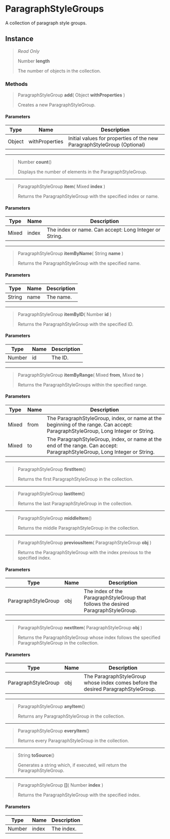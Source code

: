 # ParagraphStyleGroups
A collection of paragraph style groups.

## Instance
> *Read Only* 
> 
> Number **length** 
>
> The number of objects in the collection.

### Methods
> ParagraphStyleGroup **add**( Object **withProperties** )
> 
> Creates a new ParagraphStyleGroup.
#### Parameters
| Type | Name | Description |
|---|---|---|
| Object | withProperties | Initial values for properties of the new ParagraphStyleGroup (Optional) |

*** 
> Number **count**()
> 
> Displays the number of elements in the ParagraphStyleGroup.
*** 
> ParagraphStyleGroup **item**( Mixed **index** )
> 
> Returns the ParagraphStyleGroup with the specified index or name.
#### Parameters
| Type | Name | Description |
|---|---|---|
| Mixed | index | The index or name. Can accept: Long Integer or String. |

*** 
> ParagraphStyleGroup **itemByName**( String **name** )
> 
> Returns the ParagraphStyleGroup with the specified name.
#### Parameters
| Type | Name | Description |
|---|---|---|
| String | name | The name. |

*** 
> ParagraphStyleGroup **itemByID**( Number **id** )
> 
> Returns the ParagraphStyleGroup with the specified ID.
#### Parameters
| Type | Name | Description |
|---|---|---|
| Number | id | The ID. |

*** 
> ParagraphStyleGroup **itemByRange**( Mixed **from**, Mixed **to** )
> 
> Returns the ParagraphStyleGroups within the specified range.
#### Parameters
| Type | Name | Description |
|---|---|---|
| Mixed | from | The ParagraphStyleGroup, index, or name at the beginning of the range. Can accept: ParagraphStyleGroup, Long Integer or String. |
| Mixed | to | The ParagraphStyleGroup, index, or name at the end of the range. Can accept: ParagraphStyleGroup, Long Integer or String. |

*** 
> ParagraphStyleGroup **firstItem**()
> 
> Returns the first ParagraphStyleGroup in the collection.
*** 
> ParagraphStyleGroup **lastItem**()
> 
> Returns the last ParagraphStyleGroup in the collection.
*** 
> ParagraphStyleGroup **middleItem**()
> 
> Returns the middle ParagraphStyleGroup in the collection.
*** 
> ParagraphStyleGroup **previousItem**( ParagraphStyleGroup **obj** )
> 
> Returns the ParagraphStyleGroup with the index previous to the specified index.
#### Parameters
| Type | Name | Description |
|---|---|---|
| ParagraphStyleGroup | obj | The index of the ParagraphStyleGroup that follows the desired ParagraphStyleGroup. |

*** 
> ParagraphStyleGroup **nextItem**( ParagraphStyleGroup **obj** )
> 
> Returns the ParagraphStyleGroup whose index follows the specified ParagraphStyleGroup in the collection.
#### Parameters
| Type | Name | Description |
|---|---|---|
| ParagraphStyleGroup | obj | The ParagraphStyleGroup whose index comes before the desired ParagraphStyleGroup. |

*** 
> ParagraphStyleGroup **anyItem**()
> 
> Returns any ParagraphStyleGroup in the collection.
*** 
> ParagraphStyleGroup **everyItem**()
> 
> Returns every ParagraphStyleGroup in the collection.
*** 
> String **toSource**()
> 
> Generates a string which, if executed, will return the ParagraphStyleGroup.
*** 
> ParagraphStyleGroup **[]**( Number **index** )
> 
> Returns the ParagraphStyleGroup with the specified index.
#### Parameters
| Type | Name | Description |
|---|---|---|
| Number | index | The index. |


